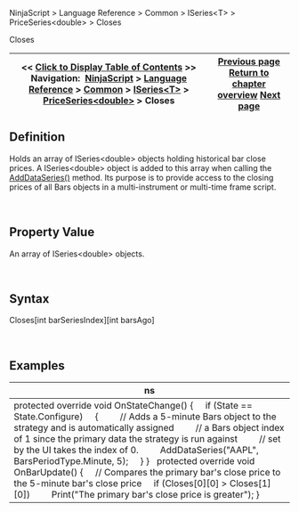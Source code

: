 ﻿


NinjaScript \> Language Reference \> Common \> ISeries\<T\> \> PriceSeries\<double\> \> Closes






















Closes







| \<\< [Click to Display Table of Contents](closes.md) \>\> **Navigation:**     [NinjaScript](ninjascript-1.md) \> [Language Reference](language_reference_wip-1.md) \> [Common](common-1.md) \> [ISeries\<T\>](iseriest-1.md) \> [PriceSeries\<double\>](priceseries-1.md) \> Closes | [Previous page](close-1.md) [Return to chapter overview](priceseries-1.md) [Next page](high-1.md) |
| --- | --- |











## Definition


Holds an array of ISeries\<double\> objects holding historical bar close prices. A ISeries\<double\> object is added to this array when calling the [AddDataSeries()](adddataseries-1.md) method. Its purpose is to provide access to the closing prices of all Bars objects in a multi\-instrument or multi\-time frame script. 


 


## Property Value


An array of ISeries\<double\> objects.


 


## Syntax
Closes\[int barSeriesIndex]\[int barsAgo]


 


## 


## Examples




| ns |
| --- |
| protected override void OnStateChange() {      if (State \=\= State.Configure)      {          // Adds a 5\-minute Bars object to the strategy and is automatically assigned          // a Bars object index of 1 since the primary data the strategy is run against          // set by the UI takes the index of 0\.          AddDataSeries("AAPL", BarsPeriodType.Minute, 5);      } }   protected override void OnBarUpdate() {       // Compares the primary bar's close price to the 5\-minute bar's close price      if (Closes\[0]\[0] \> Closes\[1]\[0])          Print("The primary bar's close price is greater"); } |









